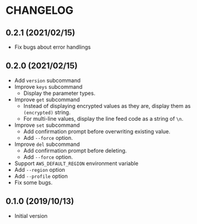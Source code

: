 # CHANGELOG

## 0.2.1 (2021/02/15)

* Fix bugs about error handlings

## 0.2.0 (2021/02/15)

* Add `version` subcommand
* Improve `keys` subcommand
    * Display the parameter types.
* Improve `get` subcommand
    * Instead of displaying encrypted values as they are, display them as `(encrypted)` string.
    * For multi-line values, display the line feed code as a string of `\n`.
* Improve `set` subcommand
    * Add confirmation prompt before overwriting existing value.
    * Add `--force` option.
* Improve `del` subcommand
    * Add confirmation prompt before deleting.
    * Add `--force` option.
* Support `AWS_DEFAULT_REGION` environment variable
* Add `--region` option
* Add `--profile` option
* Fix some bugs.

## 0.1.0 (2019/10/13)

* Initial version
